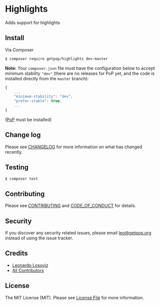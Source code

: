 # Highlights

<!--
[![Latest Version on Packagist][ico-version]][link-packagist]
[![Software License][ico-license]](LICENSE.md)
[![Build Status][ico-travis]][link-travis]
[![Coverage Status][ico-scrutinizer]][link-scrutinizer]
[![Quality Score][ico-code-quality]][link-code-quality]
[![Total Downloads][ico-downloads]][link-downloads]
-->

Adds support for highlights


## Install

Via Composer

``` bash
$ composer require getpop/highlights dev-master
```

**Note:** Your `composer.json` file must have the configuration below to accept minimum stability `"dev"` (there are no releases for PoP yet, and the code is installed directly from the `master` branch):

```javascript
{
    ...
    "minimum-stability": "dev",
    "prefer-stable": true,
    ...
}
```

([PoP](https://github.com/leoloso/PoP) must be installed)

<!--
## Usage

``` php
```
-->

## Change log

Please see [CHANGELOG](CHANGELOG.md) for more information on what has changed recently.

## Testing

``` bash
$ composer test
```

## Contributing

Please see [CONTRIBUTING](CONTRIBUTING.md) and [CODE_OF_CONDUCT](CODE_OF_CONDUCT.md) for details.

## Security

If you discover any security related issues, please email leo@getpop.org instead of using the issue tracker.

## Credits

- [Leonardo Losoviz][link-author]
- [All Contributors][link-contributors]

## License

The MIT License (MIT). Please see [License File](LICENSE.md) for more information.

[ico-version]: https://img.shields.io/packagist/v/getpop/highlights.svg?style=flat-square
[ico-license]: https://img.shields.io/badge/license-MIT-brightgreen.svg?style=flat-square
[ico-travis]: https://img.shields.io/travis/getpop/highlights/master.svg?style=flat-square
[ico-scrutinizer]: https://img.shields.io/scrutinizer/coverage/g/getpop/highlights.svg?style=flat-square
[ico-code-quality]: https://img.shields.io/scrutinizer/g/getpop/highlights.svg?style=flat-square
[ico-downloads]: https://img.shields.io/packagist/dt/getpop/highlights.svg?style=flat-square

[link-packagist]: https://packagist.org/packages/getpop/highlights
[link-travis]: https://travis-ci.org/getpop/highlights
[link-scrutinizer]: https://scrutinizer-ci.com/g/getpop/highlights/code-structure
[link-code-quality]: https://scrutinizer-ci.com/g/getpop/highlights
[link-downloads]: https://packagist.org/packages/getpop/highlights
[link-author]: https://github.com/leoloso
[link-contributors]: ../../contributors
